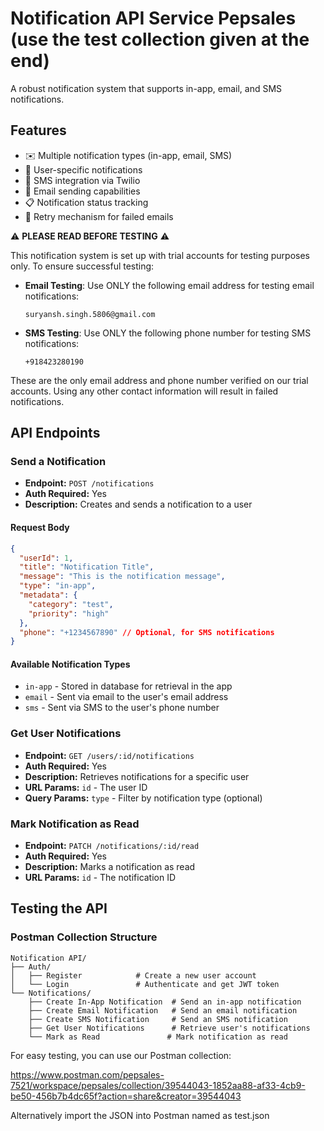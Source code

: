 # Notification API Service Pepsales (use the test collection given at the end)

A robust notification system that supports in-app, email, and SMS notifications.

## Features

- ✉️ Multiple notification types (in-app, email, SMS)
- 🔔 User-specific notifications
- 📱 SMS integration via Twilio
- 📧 Email sending capabilities
- 📋 Notification status tracking
- 🔄 Retry mechanism for failed emails

⚠️ **PLEASE READ BEFORE TESTING** ⚠️

This notification system is set up with trial accounts for testing purposes only. To ensure successful testing:

- **Email Testing**: Use ONLY the following email address for testing email notifications:
  ```
  suryansh.singh.5806@gmail.com
  ```

- **SMS Testing**: Use ONLY the following phone number for testing SMS notifications:
  ```
  +918423280190
  ```

These are the only email address and phone number verified on our trial accounts. Using any other contact information will result in failed notifications.


## API Endpoints

### Send a Notification
- **Endpoint:** `POST /notifications`
- **Auth Required:** Yes
- **Description:** Creates and sends a notification to a user

#### Request Body
```json
{
  "userId": 1,
  "title": "Notification Title",
  "message": "This is the notification message",
  "type": "in-app",
  "metadata": {
    "category": "test",
    "priority": "high"
  },
  "phone": "+1234567890" // Optional, for SMS notifications
}
```

#### Available Notification Types
- `in-app` - Stored in database for retrieval in the app
- `email` - Sent via email to the user's email address
- `sms` - Sent via SMS to the user's phone number

### Get User Notifications
- **Endpoint:** `GET /users/:id/notifications`
- **Auth Required:** Yes
- **Description:** Retrieves notifications for a specific user
- **URL Params:** `id` - The user ID
- **Query Params:** `type` - Filter by notification type (optional)

### Mark Notification as Read
- **Endpoint:** `PATCH /notifications/:id/read`
- **Auth Required:** Yes
- **Description:** Marks a notification as read
- **URL Params:** `id` - The notification ID



## Testing the API

### Postman Collection Structure

```
Notification API/
├── Auth/
│   ├── Register            # Create a new user account
│   └── Login               # Authenticate and get JWT token
└── Notifications/
    ├── Create In-App Notification  # Send an in-app notification
    ├── Create Email Notification   # Send an email notification  
    ├── Create SMS Notification     # Send an SMS notification
    ├── Get User Notifications      # Retrieve user's notifications
    └── Mark as Read               # Mark notification as read
```

For easy testing, you can use our Postman collection:

https://www.postman.com/pepsales-7521/workspace/pepsales/collection/39544043-1852aa88-af33-4cb9-be50-456b7b4dc65f?action=share&creator=39544043

Alternatively import the  JSON into Postman named as test.json

